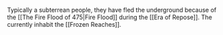 Typically a subterrean people, they have fled the underground because of the [[The Fire Flood of 475|Fire Flood]] during the [[Era of Repose]]. The currently inhabit the [[Frozen Reaches]].